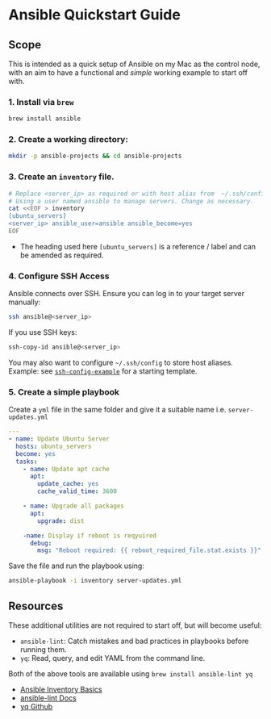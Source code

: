 # Ansible Quickstart Guide

## Scope

This is intended as a quick setup of Ansible on my Mac as the control node, with an aim to have a functional and *simple* working example to start off with.

### 1. Install via `brew`
```bash
brew install ansible 
```

### 2. Create a working directory:
```bash
mkdir -p ansible-projects && cd ansible-projects
```

### 3. Create an `inventory` file.

```bash
# Replace <server_ip> as required or with host alias from  ~/.ssh/config if configured.
# Using a user named ansible to manage servers. Change as necessary.
cat <<EOF > inventory
[ubuntu_servers]
<server_ip> ansible_user=ansible ansible_become=yes
EOF
```

- The heading used here `[ubuntu_servers]` is a reference / label and can be amended as required.

### 4. Configure SSH Access

Ansible connects over SSH. Ensure you can log in to your target server manually:

```bash
ssh ansible@<server_ip>
```

If you use SSH keys:

```bash
ssh-copy-id ansible@<server_ip>
```

You may also want to configure `~/.ssh/config` to store host aliases.  
Example: see [`ssh-config-example`](../general/ssh-config-example.md) for a starting template.

### 5. Create a simple playbook

Create a `yml` file in the same folder and give it a suitable name i.e. `server-updates.yml`

```yml
---
- name: Update Ubuntu Server
  hosts: ubuntu_servers
  become: yes
  tasks:
    - name: Update apt cache
      apt:
        update_cache: yes
        cache_valid_time: 3600

    - name: Upgrade all packages
      apt:
        upgrade: dist

    -name: Display if reboot is reqyuired
      debug:
        msg: "Reboot required: {{ reboot_required_file.stat.exists }}"
```

Save the file and run the playbook using:

```bash
ansible-playbook -i inventory server-updates.yml
````

## Resources

These additional utilities are not required to start off, but will become useful:
- `ansible-lint`: Catch mistakes and bad practices in playbooks before running them.
- `yq`: Read, query, and edit YAML from the command line.

Both of the above tools are available using `brew install ansible-lint yq`

- [Ansible Inventory Basics](https://chatgpt.com/c/688f394a-838c-8320-87ab-05d0b737d926#:~:text=docs:Ansible%20Inventory-,Basics) 
- [ansible-lint Docs](https://ansible.readthedocs.io/projects/lint/)
- [yq Github](https://github.com/mikefarah/yq) 
